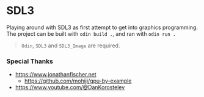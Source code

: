 # SDL3

Playing around with SDL3 as first attempt to get into graphics programming. The project can be built with `odin build .`, and ran with `odin run .` 
> `Odin`, `SDL3` and `SDL3_Image` are required.

### Special Thanks
- https://www.jonathanfischer.net
    - https://github.com/mohiji/gpu-by-example
- https://www.youtube.com/@DanKorostelev
